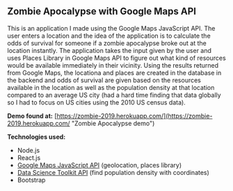 ## Zombie Apocalypse with Google Maps API


This is an application I made using the Google Maps JavaScript API. The user enters a location and the idea of the application is to calculate the odds of survival for someone if a zombie apocalypse broke out at the location instantly. The application takes the input given by the user and uses Places Library in Google Maps API to figure out what kind of resources would be available immediately in their vicinity. Using the results returned from Google Maps, the locationa and places are created in the database in the backend and odds of survival are given based on the resources available in the location as well as the population density at that location compared to an average US city (had a hard time finding that data globally so I had to focus on US cities using the 2010 US census data).

__Demo found at:__ [https://zombie-2019.herokuapp.com/](https://zombie-2019.herokuapp.com/ "Zombie Apocalypse demo")



__Technologies used:__
* Node.js
* React.js
* [Google Maps JavaScript API](https://developers.google.com/maps/documentation/javascript/) (geolocation, places library)
* [Data Science Toolkit API](http://www.datasciencetoolkit.org/) (find population density with coordinates)
* Bootstrap 
